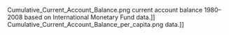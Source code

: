 Cumulative_Current_Account_Balance.png current account balance 1980–2008 based on International Monetary Fund data.]] Cumulative_Current_Account_Balance_per_capita.png data.]]
